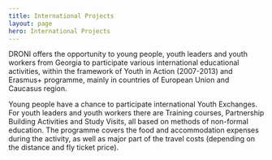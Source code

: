 ```yaml
---
title: International Projects
layout: page
hero: International Projects
---
```



DRONI offers the opportunity to young people, youth leaders and youth workers from Georgia to participate various international educational activities, within the framework of Youth in Action (2007-2013) and Erasmus+ programme, mainly in countries of European Union and Caucasus region.

Young people have a chance to participate international Youth Exchanges. For youth leaders and youth workers there are Training courses, Partnership Building Activities and Study Visits, all based on methods of non-formal education. The programme covers the food and accommodation expenses during the activity, as well as major part of the travel costs (depending on the distance and fly ticket price).